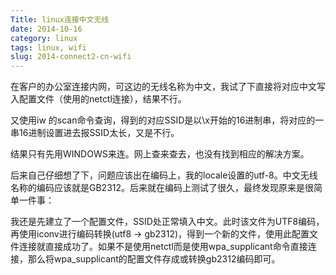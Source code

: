 ```yaml
---
Title: linux连接中文无线
date: 2014-10-16
category: linux
tags: linux, wifi
slug: 2014-connect2-cn-wifi
---
```


在客户的办公室连接内网，可这边的无线名称为中文，我试了下直接将对应中文写入配置文件（使用的netctl连接），结果不行。

又使用iw 的scan命令查询，得到的对应SSID是以\x开始的16进制串，将对应的一串16进制设置进去报SSID太长，又是不行。

结果只有先用WINDOWS来连。网上查来查去，也没有找到相应的解决方案。

后来自己仔细想了下，问题应该出在编码上，我的locale设置的utf-8。中文无线名称的编码应该就是GB2312。后来就在编码上测试了很久，最终发现原来是很简单一件事：

我还是先建立了一个配置文件，SSID处正常填入中文。此时该文件为UTF8编码，再使用iconv进行编码转换(utf8 -> gb2312)，得到一个新的文件，使用此配置文件连接就直接成功了。如果不是使用netctl而是使用wpa_supplicant命令直接连接，那么将wpa_supplicant的配置文件存成或转换gb2312编码即可。